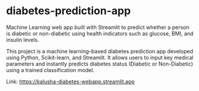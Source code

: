 # diabetes-prediction-app
Machine Learning web app built with Streamlit to predict whether a person is diabetic or non-diabetic using health indicators such as glucose, BMI, and insulin levels.


This project is a machine learning–based diabetes prediction app developed using Python, Scikit-learn, and Streamlit.
It allows users to input key medical parameters and instantly predicts diabetes status (Diabetic or Non-Diabetic) using a trained classification model.

Link: https://kalusha-diabetes-webapp.streamlit.app
